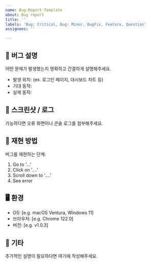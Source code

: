 ```yaml
---
name: Bug-Report-Template
about: Bug report
title: ''
labels: 'Bug: Critical, Bug: Minor, BugFix, Feature, Question'
assignees: ''

---
```


## 🐛 버그 설명
어떤 문제가 발생했는지 명확하고 간결하게 설명해주세요.

- 발생 위치: (ex. 로그인 페이지, 대시보드 차트 등)
- 기대 동작: 
- 실제 동작:

## 📸 스크린샷 / 로그
가능하다면 오류 화면이나 콘솔 로그를 첨부해주세요.

## 🧪 재현 방법
버그를 재현하는 단계:

1. Go to '...'
2. Click on '....'
3. Scroll down to '....'
4. See error

## 🖥 환경
- OS: [e.g. macOS Ventura, Windows 11]
- 브라우저: [e.g. Chrome 122.0]
- 버전: [e.g. v1.0.3]

## 📌 기타
추가적인 설명이 필요하다면 여기에 작성해주세요.
